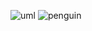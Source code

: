 ![uml](https://user-images.githubusercontent.com/112692170/221027833-d4caf091-a38e-435e-8aae-29567d6f6aa4.png)
![penguin](https://user-images.githubusercontent.com/112692170/221027836-d83ade62-6370-4ac4-84b1-010fc991bc77.jpeg)
